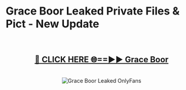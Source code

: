 # Grace Boor Leaked Private Files & Pict - New Update
<br>
<div align="center">
<h2><a href="https://mediafilles.blogspot.com/?title=Grace_Boor" rel="nofollow">🔴 CLICK HERE 🌐==►► Grace Boor</a></h2>
<br>
<a href="https://mediafilles.blogspot.com/?title=Grace_Boor" rel="nofollow" data-target="animated-image.originalLink"><img src="https://i.ibb.co.com/WyWwxjT/player-gif2.gif" alt="Grace Boor Leaked OnlyFans" style="max-width: 100%; display: inline-block;" data-target="animated-image.originalImage"></a>
</div>
<br>